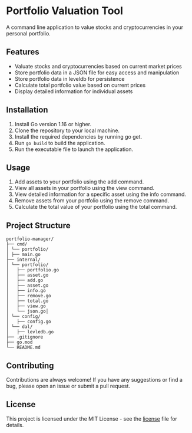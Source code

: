 # Portfolio Valuation Tool

A command line application to value stocks and cryptocurrencies in your personal portfolio.

## Features

- Valuate stocks and cryptocurrencies based on current market prices
- Store portfolio data in a JSON file for easy access and manipulation
- Store portfolio data in leveldb for persistence
- Calculate total portfolio value based on current prices
- Display detailed information for individual assets

## Installation

1. Install Go version 1.16 or higher.
2. Clone the repository to your local machine.
3. Install the required dependencies by running go get.
4. Run `go build` to build the application.
5. Run the executable file to launch the application.

## Usage

1. Add assets to your portfolio using the add command.
2. View all assets in your portfolio using the view command.
3. View detailed information for a specific asset using the info command.
4. Remove assets from your portfolio using the remove command.
5. Calculate the total value of your portfolio using the total command.

## Project Structure

```
portfolio-manager/
├── cmd/
│ └── portfolio/
│ ├── main.go
├── internal/
│ └── portfolio/
│   ├── portfolio.go
│   ├── asset.go
│   ├── add.go
│   ├── asset.go
│   ├── info.go
│   ├── remove.go
│   ├── total.go
│   ├── view.go
│   └── json.go│
│ └── config/
│   ├── config.go
│ └── dal/
│   ├── levledb.go
├── .gitignore
├── go.mod
└── README.md
```

## Contributing

Contributions are always welcome! If you have any suggestions or find a bug, please open an issue or submit a pull request.

## License

This project is licensed under the MIT License - see the [license](./LICENSE) file for details.
